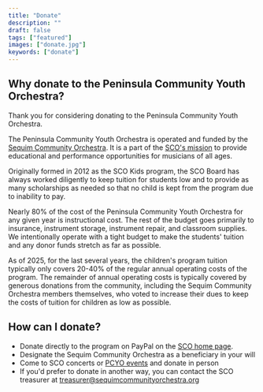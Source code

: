 ```yaml
---
title: "Donate"
description: ""
draft: false
tags: ["featured"]
images: ["donate.jpg"]
keywords: ["donate"]
---
```


## Why donate to the Peninsula Community Youth Orchestra?

Thank you for considering donating to the Peninsula Community Youth Orchestra.

The Peninsula Community Youth Orchestra is operated and funded by the [Sequim Community Orchestra](https://sequimcommunityorchestra.org). It is a part of the [SCO's mission](https://sequimcommunityorchestra.org/aboutUs.php) to provide educational and performance opportunities for musicians of all ages.

Originally formed in 2012 as the SCO Kids program, the SCO Board has always worked diligently to keep tuition for students low and to provide as many scholarships as needed so that no child is kept from the program due to inability to pay.  

Nearly 80% of the cost of the Peninsula Community Youth Orchestra for any given year is instructional cost.  The rest of the budget goes primarily to insurance, instrument storage, instrument repair, and classroom supplies.  We intentionally operate with a tight budget to make the students' tuition and any donor funds stretch as far as possible.
 
As of 2025, for the last several years, the children's program tuition typically only covers 20-40% of the regular annual operating costs of the program. The remainder of annual operating costs is typically covered by generous donations from the community, including the Sequim Community Orchestra members themselves, who voted to increase their dues to keep the costs of tuition for children as low as possible.

## How can I donate?
- Donate directly to the program on PayPal on the [SCO home page](https://sequimcommunityorchestra.org/index.php).
- Designate the Sequim Community Orchestra as a beneficiary in your will
- Come to SCO concerts or [PCYO events](/events) and donate in person
- If you'd prefer to donate in another way, you can contact the SCO treasurer at 
treasurer@sequimcommunityorchestra.org


